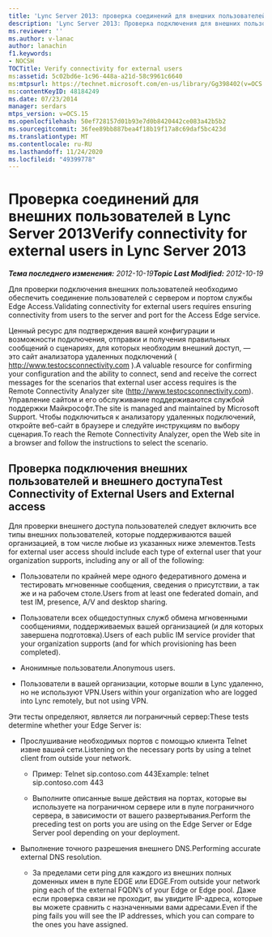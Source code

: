```yaml
---
title: 'Lync Server 2013: проверка соединений для внешних пользователей'
description: 'Lync Server 2013: Проверка подключения для внешних пользователей.'
ms.reviewer: ''
ms.author: v-lanac
author: lanachin
f1.keywords:
- NOCSH
TOCTitle: Verify connectivity for external users
ms:assetid: 5c02bd6e-1c96-448a-a21d-58c9961c6640
ms:mtpsurl: https://technet.microsoft.com/en-us/library/Gg398402(v=OCS.15)
ms:contentKeyID: 48184249
ms.date: 07/23/2014
manager: serdars
mtps_version: v=OCS.15
ms.openlocfilehash: 50ef728157d01b93e7d0b8420442ce083a42b5b2
ms.sourcegitcommit: 36fee89bb887bea4f18b19f17a8c69daf5bc423d
ms.translationtype: MT
ms.contentlocale: ru-RU
ms.lasthandoff: 11/24/2020
ms.locfileid: "49399778"
---
```

# <a name="verify-connectivity-for-external-users-in-lync-server-2013"></a><span data-ttu-id="6f1e8-103">Проверка соединений для внешних пользователей в Lync Server 2013</span><span class="sxs-lookup"><span data-stu-id="6f1e8-103">Verify connectivity for external users in Lync Server 2013</span></span>

<div data-xmlns="http://www.w3.org/1999/xhtml">

<div class="topic" data-xmlns="http://www.w3.org/1999/xhtml" data-msxsl="urn:schemas-microsoft-com:xslt" data-cs="https://msdn.microsoft.com/">

<div data-asp="https://msdn2.microsoft.com/asp">



</div>

<div id="mainSection">

<div id="mainBody"><span data-ttu-id="6f1e8-104">

<span> </span></span><span class="sxs-lookup"><span data-stu-id="6f1e8-104">

<span> </span></span></span>

<span data-ttu-id="6f1e8-105">_**Тема последнего изменения:** 2012-10-19_</span><span class="sxs-lookup"><span data-stu-id="6f1e8-105">_**Topic Last Modified:** 2012-10-19_</span></span>

<span data-ttu-id="6f1e8-106">Для проверки подключения внешних пользователей необходимо обеспечить соединение пользователей с сервером и портом службы Edge Access.</span><span class="sxs-lookup"><span data-stu-id="6f1e8-106">Validating connectivity for external users requires ensuring connectivity from users to the server and port for the Access Edge service.</span></span>

<span data-ttu-id="6f1e8-107">Ценный ресурс для подтверждения вашей конфигурации и возможности подключения, отправки и получения правильных сообщений о сценариях, для которых необходим внешний доступ, — это сайт анализатора удаленных подключений ( <http://www.testocsconnectivity.com> ).</span><span class="sxs-lookup"><span data-stu-id="6f1e8-107">A valuable resource for confirming your configuration and the ability to connect, send and receive the correct messages for the scenarios that external user access requires is the Remote Connectivity Analyzer site (<http://www.testocsconnectivity.com>).</span></span> <span data-ttu-id="6f1e8-108">Управление сайтом и его обслуживание поддерживаются службой поддержки Майкрософт.</span><span class="sxs-lookup"><span data-stu-id="6f1e8-108">The site is managed and maintained by Microsoft Support.</span></span> <span data-ttu-id="6f1e8-109">Чтобы подключиться к анализатору удаленных подключений, откройте веб-сайт в браузере и следуйте инструкциям по выбору сценария.</span><span class="sxs-lookup"><span data-stu-id="6f1e8-109">To reach the Remote Connectivity Analyzer, open the Web site in a browser and follow the instructions to select the scenario.</span></span>

<div>

## <a name="test-connectivity-of-external-users-and-external-access"></a><span data-ttu-id="6f1e8-110">Проверка подключения внешних пользователей и внешнего доступа</span><span class="sxs-lookup"><span data-stu-id="6f1e8-110">Test Connectivity of External Users and External access</span></span>

<span data-ttu-id="6f1e8-111">Для проверки внешнего доступа пользователей следует включить все типы внешних пользователей, которые поддерживаются вашей организацией, в том числе любые из указанных ниже элементов.</span><span class="sxs-lookup"><span data-stu-id="6f1e8-111">Tests for external user access should include each type of external user that your organization supports, including any or all of the following:</span></span>

  - <span data-ttu-id="6f1e8-112">Пользователи по крайней мере одного федеративного домена и тестировать мгновенные сообщения, сведения о присутствии, а так же и на рабочем столе.</span><span class="sxs-lookup"><span data-stu-id="6f1e8-112">Users from at least one federated domain, and test IM, presence, A/V and desktop sharing.</span></span>

  - <span data-ttu-id="6f1e8-113">Пользователи всех общедоступных служб обмена мгновенными сообщениями, поддерживаемых вашей организацией (и для которых завершена подготовка).</span><span class="sxs-lookup"><span data-stu-id="6f1e8-113">Users of each public IM service provider that your organization supports (and for which provisioning has been completed).</span></span>

  - <span data-ttu-id="6f1e8-114">Анонимные пользователи.</span><span class="sxs-lookup"><span data-stu-id="6f1e8-114">Anonymous users.</span></span>

  - <span data-ttu-id="6f1e8-115">Пользователи в вашей организации, которые вошли в Lync удаленно, но не используют VPN.</span><span class="sxs-lookup"><span data-stu-id="6f1e8-115">Users within your organization who are logged into Lync remotely, but not using VPN.</span></span>

<span data-ttu-id="6f1e8-116">Эти тесты определяют, является ли пограничный сервер:</span><span class="sxs-lookup"><span data-stu-id="6f1e8-116">These tests determine whether your Edge Server is:</span></span>

  - <span data-ttu-id="6f1e8-117">Прослушивание необходимых портов с помощью клиента Telnet извне вашей сети.</span><span class="sxs-lookup"><span data-stu-id="6f1e8-117">Listening on the necessary ports by using a telnet client from outside your network.</span></span>
    
      - <span data-ttu-id="6f1e8-118">Пример: Telnet sip.contoso.com 443</span><span class="sxs-lookup"><span data-stu-id="6f1e8-118">Example: telnet sip.contoso.com 443</span></span>
    
      - <span data-ttu-id="6f1e8-119">Выполните описанные выше действия на портах, которые вы используете на пограничном сервере или в пуле пограничного сервера, в зависимости от вашего развертывания.</span><span class="sxs-lookup"><span data-stu-id="6f1e8-119">Perform the preceding test on ports you are using on the Edge Server or Edge Server pool depending on your deployment.</span></span>

  - <span data-ttu-id="6f1e8-120">Выполнение точного разрешения внешнего DNS.</span><span class="sxs-lookup"><span data-stu-id="6f1e8-120">Performing accurate external DNS resolution.</span></span>
    
      - <span data-ttu-id="6f1e8-121">За пределами сети ping для каждого из внешних полных доменных имен в пуле EDGE или EDGE.</span><span class="sxs-lookup"><span data-stu-id="6f1e8-121">From outside your network ping each of the external FQDN’s of your Edge or Edge pool.</span></span> <span data-ttu-id="6f1e8-122">Даже если проверка связи не проходит, вы увидите IP-адреса, которые вы можете сравнить с назначенными вами адресами.</span><span class="sxs-lookup"><span data-stu-id="6f1e8-122">Even if the ping fails you will see the IP addresses, which you can compare to the ones you have assigned.</span></span>

<span data-ttu-id="6f1e8-123"></div>

</div>

<span> </span>

</div>

</div>

</span><span class="sxs-lookup"><span data-stu-id="6f1e8-123"></div>

</div>

<span> </span>

</div>

</div>

</span></span></div>

